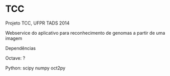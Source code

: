 TCC
===

Projeto TCC, UFPR TADS 2014

Webservice do aplicativo para reconhecimento de genomas a partir de uma imagem

Dependências

  Octave:
    ?
    
  Python:
    scipy
    numpy
    oct2py
